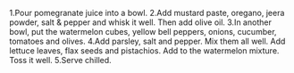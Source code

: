 1.Pour pomegranate juice into a bowl.
2.Add mustard paste, oregano, jeera powder, salt & pepper and whisk it well. Then add olive oil.
3.In another bowl, put the watermelon cubes, yellow bell peppers, onions, cucumber, tomatoes and olives.
4.Add parsley, salt and pepper. Mix them all well. Add lettuce leaves, flax seeds and pistachios. Add to the watermelon mixture. Toss it well.
5.Serve chilled.